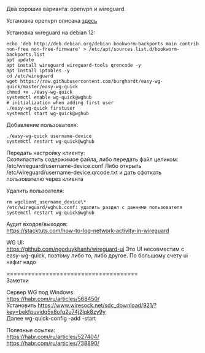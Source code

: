 Два хороших варианта: openvpn и wireguard.

Установка openvpn описана [здесь](https://pve.proxmox.com/wiki/OpenVPN_in_LXC)

Установка wireguard на debian 12:

```
echo 'deb http://deb.debian.org/debian bookworm-backports main contrib non-free non-free-firmware' > /etc/apt/sources.list.d/bookworm-backports.list
apt update
apt install wireguard wireguard-tools qrencode -y
apt install iptables -y
cd /etc/wireguard
wget https://raw.githubusercontent.com/burghardt/easy-wg-quick/master/easy-wg-quick
chmod +x ./easy-wg-quick
systemctl enable wg-quick@wghub
# initialization when adding first user
./easy-wg-quick firstuser
systemctl start wg-quick@wghub
```

Добавление пользователя:

```
./easy-wg-quick username-device
systemctl restart wg-quick@wghub
```

Передать настройку клиенту:  
Скопипастить содержимое файла, либо передать файл целиком:
/etc/wireguard/username-device.conf
Либо открыть /etc/wireguard/username-device.qrcode.txt и дать сфоткать пользователю через клиента

Удалить пользоателя:

```
rm wgclient_username_device\*
/etc/wireguard/wghub.conf: удалить раздел с данними пользователя
systemctl restart wg-quick@wghub
```

Аудит входов/выходов:  
https://stacktuts.com/how-to-log-network-activity-in-wireguard

WG UI:  
https://github.com/ngoduykhanh/wireguard-ui
Это UI несовместим с easy-wg-quick, поэтому либо то, либо другое.
По большому счету ui нафиг надо

=====================================  
Заметки

Сервер WG под Windows:  
https://habr.com/ru/articles/568450/  
Установить https://www.wiresock.net/sdc_download/921/?key=bekfpuvidq5x8ofg2u74j2lqk8zy9y  
Далее wg-quick-config -add -start

Полезные ссылки:  
https://habr.com/ru/articles/527404/  
https://habr.com/ru/articles/738890/  
